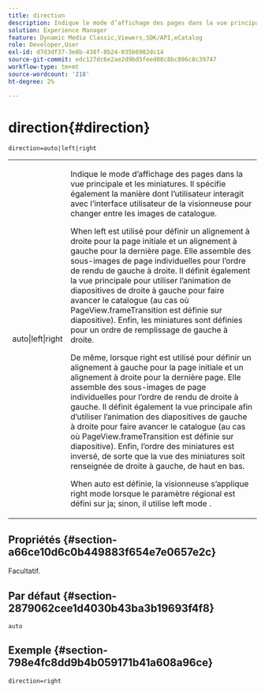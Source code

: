 ```yaml
---
title: direction
description: Indique le mode d’affichage des pages dans la vue principale et les miniatures. Il spécifie également la manière dont l’utilisateur interagit avec l’interface utilisateur de la visionneuse pour changer entre les images de catalogue.
solution: Experience Manager
feature: Dynamic Media Classic,Viewers,SDK/API,eCatalog
role: Developer,User
exl-id: d7d3df37-3e8b-438f-8b24-035b6982dc14
source-git-commit: edc127dc6e2ae2d9bd5feed08c8bc896c8c39747
workflow-type: tm+mt
source-wordcount: '218'
ht-degree: 2%

---
```


# direction{#direction}

`direction=auto|left|right`

<table id="table_1D425B7685D448459CD3FE8D683C813C"> 
 <tbody> 
  <tr> 
   <td colname="col1"> <p> <span class="codeph"> auto|left|right </span> </p> </td> 
   <td colname="col2"> <p>Indique le mode d’affichage des pages dans la vue principale et les miniatures. Il spécifie également la manière dont l’utilisateur interagit avec l’interface utilisateur de la visionneuse pour changer entre les images de catalogue. </p> <p>When <span class="codeph"> left </span> est utilisé pour définir un alignement à droite pour la page initiale et un alignement à gauche pour la dernière page. Elle assemble des sous-images de page individuelles pour l’ordre de rendu de gauche à droite. Il définit également la vue principale pour utiliser l’animation de diapositives de droite à gauche pour faire avancer le catalogue (au cas où <span class="codeph"> PageView.frameTransition </span> est définie sur diapositive). Enfin, les miniatures sont définies pour un ordre de remplissage de gauche à droite. </p> <p>De même, lorsque <span class="codeph"> right </span> est utilisé pour définir un alignement à gauche pour la page initiale et un alignement à droite pour la dernière page. Elle assemble des sous-images de page individuelles pour l’ordre de rendu de droite à gauche. Il définit également la vue principale afin d’utiliser l’animation des diapositives de gauche à droite pour faire avancer le catalogue (au cas où <span class="codeph"> PageView.frameTransition </span> est définie sur diapositive). Enfin, l’ordre des miniatures est inversé, de sorte que la vue des miniatures soit renseignée de droite à gauche, de haut en bas. </p> <p>When <span class="codeph"> auto </span> est définie, la visionneuse s’applique <span class="codeph"> right </span> mode lorsque le paramètre régional est défini sur <span class="codeph"> ja; </span>sinon, il utilise <span class="codeph"> left </span> mode . </p> </td> 
  </tr> 
 </tbody> 
</table>

## Propriétés {#section-a66ce10d6c0b449883f654e7e0657e2c}

Facultatif.

## Par défaut {#section-2879062cee1d4030b43ba3b19693f4f8}

`auto`

## Exemple {#section-798e4fc8dd9b4b059171b41a608a96ce}

`direction=right`
